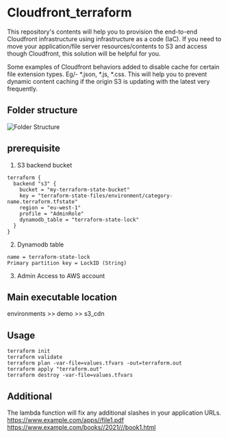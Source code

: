 # Cloudfront_terraform
This repository's contents will help you to provision the end-to-end Cloudfront infrastructure using infrastructure as a code (IaC). If you need to move your application/file server resources/contents to S3 and access though Cloudfront, this solution will be helpful for you.

Some examples of Cloudfront behaviors added to disable cache for certain file extension types. Eg/- *.json, *.js, *.css.  This will help you to prevent dynamic content caching if the origin S3 is updating with the latest very frequently.

## Folder structure
![Folder Structure](https://github.com/dushan566/Cloudfront_terraform/blob/main/Folder_structure.PNG?raw=true)


## prerequisite
1. S3 backend bucket
```
terraform {
  backend "s3" {
    bucket = "my-terraform-state-bucket"
    key = "terraform-state-files/environment/category-name.terraform.tfstate"
    region = "eu-west-1"
    profile = "AdminRole"
    dynamodb_table = "terraform-state-lock"
  }
}
```

2. Dynamodb table
```
name = terraform-state-lock
Primary partition key =	LockID (String)
```

3. Admin Access to AWS account

## Main executable location
environments >> demo >> s3_cdn

## Usage
```
terraform init
terraform validate 
terraform plan -var-file=values.tfvars -out=terraform.out
terraform apply "terraform.out"
terraform destroy -var-file=values.tfvars
```

## Additional 
The lambda function will fix any additional slashes in your application URLs.
https://www.example.com/apps//file1.pdf
https://www.example.com/books//2021///book1.html
